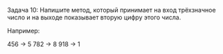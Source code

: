 Задача 10: Напишите метод, который принимает на вход трёхзначное число и на выходе показывает вторую цифру этого числа.

Например:

456 -> 5
782 -> 8
918 -> 1
